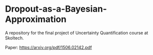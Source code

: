 # Dropout-as-a-Bayesian-Approximation
A repository for the final project of Uncertainty Quantification course at Skoltech.

Paper: https://arxiv.org/pdf/1506.02142.pdf
